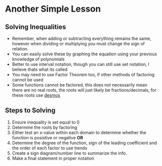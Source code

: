 # Another Simple Lesson
## Solving Inequalities
- Remember, when adding or subtracting everything remains the same, however when dividing or multiplying you must change the sign of relation.
- You can easily solve these by graphing the equation using your previous knowledge of polynomials
- Better to use interval notation, though you can still use set notation, I believe thats what its called
- You may need to use Factor Theorem too, if other methods of factoring cannot be used
- Some functions cannot be factored, this does not necessarily mean there are no real roots, the roots will just likely be fractions/decimals, for these roots use [desmos](https://desmos.com)

## Steps to Solving
1. Ensure inequality is set equal to 0
2. Determine the roots by factoring
3. Either test an x-value within each domain to determine whether the function is posistive or negative
**OR**
3. Determine the degree of the function, sign of the leading coefficient and the order of each factor to use trends
4. Create a sign diagram/number line to summarize the info.
5. Make a final statement in proper notation

